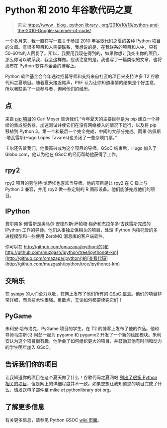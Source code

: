 # Python 和 2010 年谷歌代码之夏

> 原文:[https://www . blog . python library . org/2010/10/18/python-and-the-2010-Google-summer-of-code/](https://www.blog.pythonlibrary.org/2010/10/18/python-and-the-2010-google-summer-of-code/)

一个多月来，我一直在写一篇关于参加 2010 年谷歌代码之夏的各种 Python 项目的文章。有很多项目和人需要联系，我想说的是，在我联系的项目和人中，只有 50-60%的人回复了。所以，我要用我现在得到的，如果你想让我突出你的项目，那么你可以联系我，我会这样做。应该注意的是，我也写了一篇类似的文章，也将发布在 Python 软件基金会的博客上。

Python 软件基金会今年通过招募导师和支持来自社区的项目来支持许多 T2 谷歌代码之夏项目。随着夏天接近尾声，PSF 认为让你知道事情的结果是个好主意，所以我联系了一些参与者，询问他们的经历。

## 点

来自 [pip 项目](http://pypi.python.org/pypi/pip)的 Carl Meyer 告诉我们,“今年夏天的主要目标是为 pip 建立一个持续的集成服务器，加速测试并使它们在没有网络接入的情况下运行，以及将 pip 移植到 Python 3。第一个和最后一个完全完成，中间的大部分完成。雨果·洛佩斯·塔瓦雷斯(Hugo Lopes Tavares)也关闭了一些杂项门票。”

卡尔还告诉我们，他很高兴成为这个项目的导师。GSoC 结束后，Hugo 加入了 Globo.com，他认为他在 GSoC 的经历帮助他获得了工作。

## rpy2

rpy2 项目的劳伦特·戈蒂埃也喜欢当导师。他的项目是让 rpy2 在 C 级上与 Python 3 兼容，并用 rpy2 做一些定制的 R 图形设备。他们能够完成他们的项目。

## IPython

费尔南多·佩雷斯是奥马尔·安德烈斯·萨帕塔·梅萨和杰拉尔多·古铁雷斯完成的 IPython 工作的导师。他们从事独立但相关的项目，处理 IPython 内核托管的多进程模型和一些使用 ZeroMQ 消息库的客户端软件。

你可以在 http://github.com/omazapa/ipython/的[和 http://github.com/muzgash/ipython/tree/ipythonqt-km](http://github.com/omazapa/ipython/)的[查看代码](http://github.com/muzgash/ipython/tree/ipythonqt-km)

## 交响乐

在 [sympy](http://code.google.com/p/sympy/) 的人们全力以赴，在网上发布了他们所有的 [GSoC 信息](http://code.google.com/p/sympy/wiki/GSoC2010)。他们的项目非常详细，而且技术性很强。勇敢点，无论如何都要读完它们！

## PyGame

朱利安·哈布洛克，PyGame 项目的学生，在 T2 的博客上发布了他的作品。他和导师马库斯·冯·阿彭一起为 pygame 和 pygame2 开发了一个新的绘图模块。朱利安认为这个项目很有趣，他学会了如何组织更大的项目，并鼓励其他有时间和动力的学生明年加入 GSoC。

## 告诉我们你的项目

让我知道你的项目在这个夏天做了什么！谷歌代码之夏网站`[列出了很多 Python 相关的项目](http://socghop.appspot.com/gsoc/org/home/google/gsoc2010/python)，但是网上的详细程度并不一致。如果您想让我知道您的项目完成了什么，请发送电子邮件至 mike *at* pythonlibrary *dot* org。

## 了解更多信息

有关更多信息，请参见 Python GSOC [wiki 页面](http://wiki.python.org/moin/SummerOfCode/2010)。